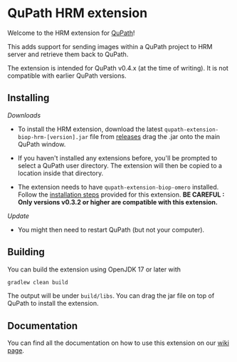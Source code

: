# QuPath HRM extension

Welcome to the HRM extension for [QuPath](http://qupath.github.io)!

This adds support for sending images within a QuPath project to HRM server and retrieve them back to QuPath.

The extension is intended for QuPath v0.4.x (at the time of writing).
It is not compatible with earlier QuPath versions.

## Installing

*Downloads*

- To install the HRM extension, download the latest `qupath-extension-biop-hrm-[version].jar` file from [releases](https://github.com/BIOP/qupath-extension-biop-hrm/releases/latest) drag the .jar onto the main QuPath window.

- If you haven't installed any extensions before, you'll be prompted to select a QuPath user directory.
The extension will then be copied to a location inside that directory.

- The extension needs to have `qupath-extension-biop-omero` installed. Follow the [installation steps](https://github.com/BIOP/qupath-extension-biop-omero#readme) provided for this extension. **BE CAREFUL : Only versions v0.3.2 or higher are compatible with this extension.**

*Update*
- You might then need to restart QuPath (but not your computer).


## Building

You can build the extension using OpenJDK 17 or later with

```bash
gradlew clean build
```

The output will be under `build/libs`.
You can drag the jar file on top of QuPath to install the extension.

## Documentation
You can find all the documentation on how to use this extension on our [wiki page](https://wiki-biop.epfl.ch/en/ipa/qupath/hrm).
